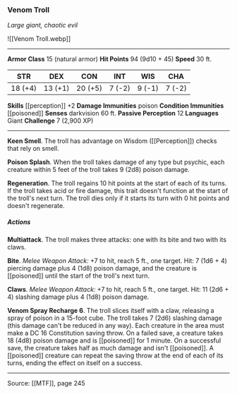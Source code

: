 ### Venom Troll
_Large giant, chaotic evil_

![[Venom Troll.webp]]




---

**Armor Class** 15 (natural armor)
**Hit Points** 94 (9d10 + 45)
**Speed** 30 ft.

| STR     | DEX     | CON     | INT     | WIS     | CHA     |
|---------|---------|---------|---------|---------|---------|
| 18 (+4) | 13 (+1) | 20 (+5) | 7 (-2) | 9 (-1) | 7 (-2) |

**Skills** [[perception]] +2
**Damage Immunities** poison
**Condition Immunities** [[poisoned]]
**Senses** darkvision 60 ft.
**Passive Perception** 12
**Languages** Giant
**Challenge** 7 (2,900 XP)

---

**Keen Smell**. The troll has advantage on Wisdom ([[Perception]]) checks that rely on smell.

**Poison Splash**. When the troll takes damage of any type but psychic, each creature within 5 feet of the troll takes 9 (2d8) poison damage.

**Regeneration**. The troll regains 10 hit points at the start of each of its turns. If the troll takes acid or fire damage, this trait doesn't function at the start of the troll's next turn. The troll dies only if it starts its turn with 0 hit points and doesn't regenerate.

##### Actions
**Multiattack**. The troll makes three attacks: one with its bite and two with its claws.

**Bite**. _Melee Weapon Attack:_ +7 to hit, reach 5 ft., one target. Hit: 7 (1d6 + 4) piercing damage plus 4 (1d8) poison damage, and the creature is [[poisoned]] until the start of the troll's next turn.

**Claws**. _Melee Weapon Attack:_ +7 to hit, reach 5 ft., one target. Hit: 11 (2d6 + 4) slashing damage plus 4 (1d8) poison damage.

**Venom Spray Recharge 6**. The troll slices itself with a claw, releasing a spray of poison in a 15-foot cube. The troll takes 7 (2d6) slashing damage (this damage can't be reduced in any way). Each creature in the area must make a DC 16 Constitution saving throw. On a failed save, a creature takes 18 (4d8) poison damage and is [[poisoned]] for 1 minute. On a successful save, the creature takes half as much damage and isn't [[poisoned]]. A [[poisoned]] creature can repeat the saving throw at the end of each of its turns, ending the effect on itself on a success.


---

Source: [[MTF]], page 245
